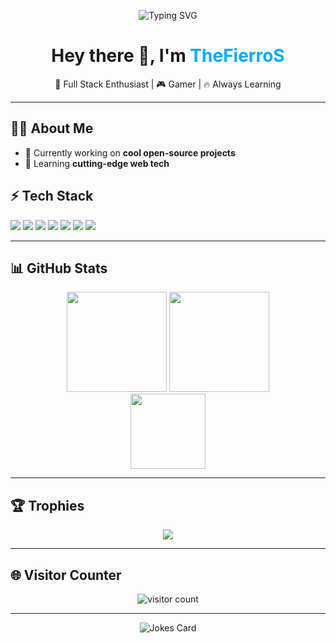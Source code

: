 
<p align="center">
  <img src="https://readme-typing-svg.demolab.com?font=Fira+Code&pause=1000&color=FF00EF&width=435&lines=Welcome+to+TheFierroS's+Github+Page+!;Code.+Patient.+Passion." alt="Typing SVG" />
</p>

<h1 align="center">Hey there 👋, I'm <span style="color:#0af;">TheFierroS</span></h1>
<p align="center">🚀 Full Stack Enthusiast | 🎮 Gamer | 🔥 Always Learning</p>

---

## 🧑‍💻 About Me

- 🔭 Currently working on **cool open-source projects**
- 🌱 Learning **cutting-edge web tech**

## ⚡ Tech Stack

<p>
  <img src="https://img.shields.io/badge/-JavaScript-333?style=flat&logo=javascript" />
  <img src="https://img.shields.io/badge/-TypeScript-333?style=flat&logo=typescript" />
  <img src="https://img.shields.io/badge/-Node.js-333?style=flat&logo=node.js" />
  <img src="https://img.shields.io/badge/-Python-333?style=flat&logo=python" />
  <img src="https://img.shields.io/badge/-React-333?style=flat&logo=react" />
  <img src="https://img.shields.io/badge/-MongoDB-333?style=flat&logo=mongodb" />
  <img src="https://img.shields.io/badge/-Git-333?style=flat&logo=git" />
</p>

---

## 📊 GitHub Stats

<p align="center">
  <img src="https://github-readme-stats.vercel.app/api?username=TheFierroS&show_icons=true&theme=neon" height="160px"/>
  <img src="https://github-readme-stats.vercel.app/api/top-langs/?username=TheFierroS&layout=compact&theme=neon&cache_seconds=86400" height="160px"/>
  <br>
  <img src="https://github-readme-streak-stats.herokuapp.com/?user=TheFierroS&theme=neon" height="120px"/>
</p>

---

## 🏆 Trophies

<p align="center">
  <img src="https://github-profile-trophy.vercel.app/?username=TheFierroS&theme=dracula&row=1" />
</p>

---

## 🌐 Visitor Counter

<p align="center">
  <img src="https://count.getloli.com/@TheFierroS?name=TheFierroS&theme=minecraft&padding=7&offset=0&align=top&scale=1&pixelated=1&darkmode=auto" alt="visitor count"/>
</p>

---


<p align="center">
  <img src="https://readme-jokes.vercel.app/api?hideBorder&theme=radical" alt="Jokes Card" />
</p>
